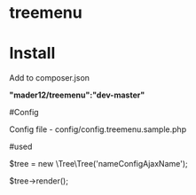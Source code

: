 # treemenu
 
# Install

Add to composer.json

<b>"mader12/treemenu":"dev-master" </b>

#Config

Config file - config/config.treemenu.sample.php

#used

$tree = new \Tree\Tree('nameConfigAjaxName');

$tree->render(); 
 
